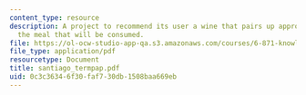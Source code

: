 ```yaml
---
content_type: resource
description: A project to recommend its user a wine that pairs up appropriately to
  the meal that will be consumed.
file: https://ol-ocw-studio-app-qa.s3.amazonaws.com/courses/6-871-knowledge-based-applications-systems-spring-2005/0c3c36346f30faf730db1508baa669eb_santiago_termpap.pdf
file_type: application/pdf
resourcetype: Document
title: santiago_termpap.pdf
uid: 0c3c3634-6f30-faf7-30db-1508baa669eb
---
```

